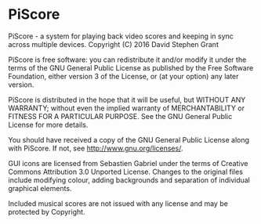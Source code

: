 # PiScore

PiScore - a system for playing back video scores and keeping in sync
across multiple devices.
Copyright (C) 2016  David Stephen Grant

PiScore is free software: you can redistribute it and/or modify
it under the terms of the GNU General Public License as published by
the Free Software Foundation, either version 3 of the License, or
(at your option) any later version.

PiScore is distributed in the hope that it will be useful,
but WITHOUT ANY WARRANTY; without even the implied warranty of
MERCHANTABILITY or FITNESS FOR A PARTICULAR PURPOSE.  See the
GNU General Public License for more details.

You should have received a copy of the GNU General Public License
along with PiScore.  If not, see <http://www.gnu.org/licenses/>.

GUI icons are licensed from Sebastien Gabriel under the terms of
Creative Commons Attribution 3.0 Unported License. Changes to the
original files include modifying colour, adding backgrounds and
separation of individual graphical elements.

Included musical scores are not issued with any license and may
be protected by Copyright.
